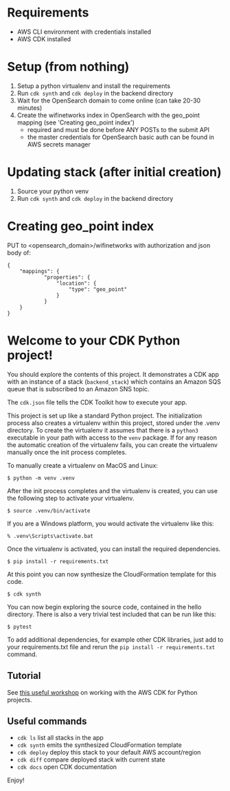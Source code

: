 # Requirements
- AWS CLI environment with credentials installed
- AWS CDK installed


# Setup (from nothing)
1. Setup a python virtualenv and install the requirements
1. Run `cdk synth` and `cdk deploy` in the backend directory
1. Wait for the OpenSearch domain to come online (can take 20-30 minutes)
1. Create the wifinetworks index in OpenSearch with the geo_point mapping (see 'Creating geo_point index')
    - required and must be done before ANY POSTs to the submit API
    - the master credentials for OpenSearch basic auth can be found in AWS secrets manager

# Updating stack (after initial creation)
1. Source your python venv
1. Run `cdk synth` and `cdk deploy` in the backend directory

# Creating geo_point index
PUT to <opensearch_domain>/wifinetworks with authorization and json body of:
```
{
    "mappings": {
            "properties": {
                "location": { 
                    "type": "geo_point" 
                } 
            } 
    } 
}
```


# Welcome to your CDK Python project!

You should explore the contents of this project. It demonstrates a CDK app with an instance of a stack (`backend_stack`)
which contains an Amazon SQS queue that is subscribed to an Amazon SNS topic.

The `cdk.json` file tells the CDK Toolkit how to execute your app.

This project is set up like a standard Python project.  The initialization process also creates
a virtualenv within this project, stored under the .venv directory.  To create the virtualenv
it assumes that there is a `python3` executable in your path with access to the `venv` package.
If for any reason the automatic creation of the virtualenv fails, you can create the virtualenv
manually once the init process completes.

To manually create a virtualenv on MacOS and Linux:

```
$ python -m venv .venv
```

After the init process completes and the virtualenv is created, you can use the following
step to activate your virtualenv.

```
$ source .venv/bin/activate
```

If you are a Windows platform, you would activate the virtualenv like this:

```
% .venv\Scripts\activate.bat
```

Once the virtualenv is activated, you can install the required dependencies.

```
$ pip install -r requirements.txt
```

At this point you can now synthesize the CloudFormation template for this code.

```
$ cdk synth
```

You can now begin exploring the source code, contained in the hello directory.
There is also a very trivial test included that can be run like this:

```
$ pytest
```

To add additional dependencies, for example other CDK libraries, just add to
your requirements.txt file and rerun the `pip install -r requirements.txt`
command.

## Tutorial  
See [this useful workshop](https://cdkworkshop.com/30-python.html) on working with the AWS CDK for Python projects.

## Useful commands

 * `cdk ls`          list all stacks in the app
 * `cdk synth`       emits the synthesized CloudFormation template
 * `cdk deploy`      deploy this stack to your default AWS account/region
 * `cdk diff`        compare deployed stack with current state
 * `cdk docs`        open CDK documentation

Enjoy!
